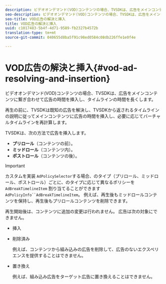 ```yaml
---
description: ビデオオンデマンド(VOD)コンテンツの場合、TVSDKは、広告をメインコンテンツに繋ぎ合わせて広告の時間を挿入し、タイムラインの時間を長くします。
seo-description: ビデオオンデマンド(VOD)コンテンツの場合、TVSDKは、広告をメインコンテンツに繋ぎ合わせて広告の時間を挿入し、タイムラインの時間を長くします。
seo-title: VOD広告の解決と挿入
title: VOD広告の解決と挿入
uuid: c1017483-5b4f-4d71-9589-fb2327b4572b
translation-type: tm+mt
source-git-commit: 040655d8ba5f91c98ed0584c08db226ffe1e0f4e

---
```



# VOD広告の解決と挿入{#vod-ad-resolving-and-insertion}

ビデオオンデマンド(VOD)コンテンツの場合、TVSDKは、広告をメインコンテンツに繋ぎ合わせて広告の時間を挿入し、タイムラインの時間を長くします。

再生の前に、TVSDKは既知の広告を解決し、TVSDKから返されるタイムラインの説明に従ってメインコンテンツに広告の時間を挿入し、必要に応じてバーチャルタイムラインを再計算します。

TVSDKは、次の方法で広告を挿入します。

* **プリロール**（コンテンツの前）。
* **ミッドロール**（コンテンツ内）。
* **ポストロール**（コンテンツの後）。

>[!IMPORTANT]
>
>カスタムを実装 `AdPolicySelector`する場合、のタイプ（プリロール、ミッドロール、ポストロール）ごとに、のタイプに応じて異なるポリシーを `AdBreakTimelineItem` 割り当てることができます `AdPolicyInfo``AdBreakTimelineItem`。 例えば、再生後もミッドロールコンテンツを保持し、再生後もプリロールコンテンツを削除できます。

再生開始後は、コンテンツに追加の変更は行われません。 広告は次の対象にできません。

* 挿入
* 削除済み

   例えば、コンテンツから組み込みの広告を削除して、広告のないエクスペリエンスを提供することはできません。
* 置き換え

   例えば、組み込み広告をターゲット広告に置き換えることはできません。

